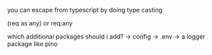 you can escape from typescript by doing type casting

(req as any) or req:any

 which additional packages should i add?
 -> config
 -> .env
 -> a logger package like pino
